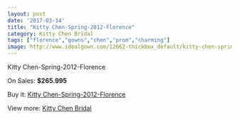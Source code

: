 ```yaml
---
layout: post
date: '2017-03-14'
title: "Kitty Chen-Spring-2012-Florence"
category: Kitty Chen Bridal
tags: ["florence","gowns","chen","prom","charming"]
image: http://www.idealgown.com/12662-thickbox_default/kitty-chen-spring-2012-florence.jpg
---
```

Kitty Chen-Spring-2012-Florence

On Sales: **$265.995**
<a href="https://www.idealgown.com/en/kitty-chen-bridal/5104-kitty-chen-spring-2012-florence.html"><amp-img layout="responsive" width="600" height="600" src="//www.idealgown.com/12662-thickbox_default/kitty-chen-spring-2012-florence.jpg" alt="Kitty Chen-Spring-2012-Florence 0" /></a>
<a href="https://www.idealgown.com/en/kitty-chen-bridal/5104-kitty-chen-spring-2012-florence.html"><amp-img layout="responsive" width="600" height="600" src="//www.idealgown.com/12661-thickbox_default/kitty-chen-spring-2012-florence.jpg" alt="Kitty Chen-Spring-2012-Florence 1" /></a>

Buy it: [Kitty Chen-Spring-2012-Florence](https://www.idealgown.com/en/kitty-chen-bridal/5104-kitty-chen-spring-2012-florence.html "Kitty Chen-Spring-2012-Florence")

View more: [Kitty Chen Bridal](https://www.idealgown.com/en/65-kitty-chen-bridal "Kitty Chen Bridal")